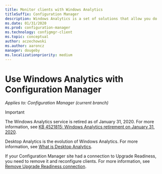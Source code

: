```yaml
---
title: Monitor clients with Windows Analytics
titleSuffix: Configuration Manager
description: Windows Analytics is a set of solutions that allow you do draw valuable insights into the current state of your environment.
ms.date: 01/31/2020
ms.prod: configuration-manager
ms.technology: configmgr-client
ms.topic: conceptual
author: aczechowski
ms.author: aaroncz
manager: dougeby
ms.localizationpriority: medium
---
```


# Use Windows Analytics with Configuration Manager

*Applies to: Configuration Manager (current branch)*

> [!IMPORTANT]
> The Windows Analytics service is retired as of January 31, 2020. For more information, see [KB 4521815: Windows Analytics retirement on January 31, 2020](https://support.microsoft.com/help/4521815/windows-analytics-retirement).
>
> Desktop Analytics is the evolution of Windows Analytics. For more information, see [What is Desktop Analytics](../../../desktop-analytics/overview.md).

If your Configuration Manager site had a connection to Upgrade Readiness, you need to remove it and reconfigure clients. For more information, see [Remove Upgrade Readiness connection](upgrade-readiness.md#bkmk_remove).
